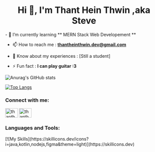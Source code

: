 <h1 align="center">Hi 👋, I'm Thant Hein Thwin ,aka Steve</h1>
- 🌱 I’m currently learning ** MERN Stack Web Developement **

- 📫 How to reach me : **thantheinthwin.dev@gmail.com**

- 📄 Know about my experiences : [Still a student]

- ⚡ Fun fact : **I can play guitar :3**


![Anurag's GitHub stats](https://github-readme-stats.vercel.app/api?username=thantheinthwin&show_icons=true&theme=great-gatsby)   

[![Top Langs](https://github-readme-stats.vercel.app/api/top-langs/?username=thantheinthwin&layout=compact&theme=great-gatsby)](https://github.com/anuraghazra/github-readme-stats)

<h3 align="left">Connect with me:</h3>
<p align="left">
<a href="https://linkedin.com/in/thanthein" target="blank"><img align="center" src="https://raw.githubusercontent.com/rahuldkjain/github-profile-readme-generator/master/src/images/icons/Social/linked-in-alt.svg" alt="thanthein" height="30" width="40" /></a>
<a href="https://fb.com/thantheinthwin.steve" target="blank"><img align="center" src="https://raw.githubusercontent.com/rahuldkjain/github-profile-readme-generator/master/src/images/icons/Social/facebook.svg" alt="thantheinthwin.steve" height="30" width="40" /></a>
</p>

<h3 align="left">Languages and Tools:</h3>
[![My Skills](https://skillicons.dev/icons?i=java,kotlin,nodejs,figma&theme=light)](https://skillicons.dev)
